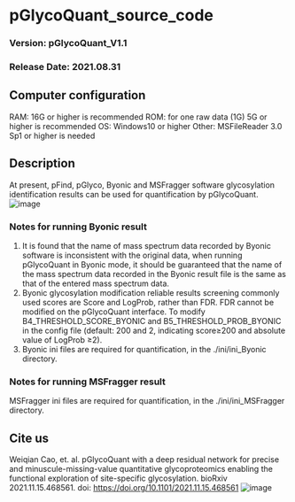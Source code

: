 # pGlycoQuant_source_code

### Version: pGlycoQuant_V1.1
### Release Date: 2021.08.31

## Computer configuration
RAM: 16G or higher is recommended
ROM: for one raw data (1G) 5G or higher is recommended
OS: Windows10 or higher
Other: MSFileReader 3.0 Sp1 or higher is needed

## Description
At present, pFind, pGlyco, Byonic and MSFragger software glycosylation identification results can be used for quantification by pGlycoQuant.
![image](https://user-images.githubusercontent.com/29300776/142555796-dce0b97b-4e19-46d3-92f0-faf948b459ab.png)

### Notes for running Byonic result
1. It is found that the name of mass spectrum data recorded by Byonic software is inconsistent with the original data, when running pGlycoQuant in Byonic mode, it should be guaranteed that the name of the mass spectrum data recorded in the Byonic result file is the same as that of the entered mass spectrum data.
2. Byonic glycosylation modification reliable results screening commonly used scores are Score and LogProb, rather than FDR. FDR cannot be modified on the pGlycoQuant interface. To modify B4_THRESHOLD_SCORE_BYONIC and B5_THRESHOLD_PROB_BYONIC in the config file (default: 200 and 2, indicating score≥200 and absolute value of LogProb ≥2).
3. Byonic ini files are required for quantification, in the ./ini/ini_Byonic directory.

### Notes for running MSFragger result
MSFragger ini files are required for quantification, in the ./ini/ini_MSFragger directory.

## Cite us
Weiqian Cao, et. al. pGlycoQuant with a deep residual network for precise and minuscule-missing-value quantitative glycoproteomics enabling the functional exploration of site-specific glycosylation. bioRxiv 2021.11.15.468561.
doi: https://doi.org/10.1101/2021.11.15.468561
![image](https://user-images.githubusercontent.com/29300776/142555844-e7904557-4da4-415c-9cfb-2e3f66965310.png)
